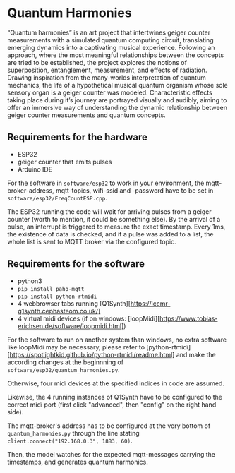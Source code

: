 # Quantum Harmonies
“Quantum harmonies” is an art project that intertwines
geiger counter measurements with a simulated
quantum computing circuit, translating emerging dynamics
into a captivating musical experience.
Following an approach, where the most meaningful relationships
between the concepts are tried to be established,
the project explores the notions of superposition, entanglement,
measurement, and effects of radiation.
Drawing inspiration from the many-worlds interpretation
of quantum mechanics, the life of a hypothetical musical
quantum organism whose sole sensory organ is a geiger
counter was modeled. Characteristic effects taking place
during it’s journey are portrayed visually and audibly, aiming
to offer an immersive way of understanding the dynamic
relationship between geiger counter measurements
and quantum concepts.

## Requirements for the hardware

- ESP32
- geiger counter that emits pulses
- Arduino IDE

For the software in `software/esp32` to work in your environment, the mqtt-broker-address, mqtt-topics, wifi-ssid and -password have to be set in `software/esp32/FreqCountESP.cpp`.

The ESP32 running the code will wait for arriving pulses from a geiger counter (worth to mention, it could be something else). By the arrival of a pulse, an interrupt is triggered to measure the exact timestamp. Every 1ms, the existence of data is checked, and if a pulse was added to a list, the whole list is sent to MQTT broker via the configured topic.

## Requirements for the software

- python3
- `pip install paho-mqtt`
- `pip install python-rtmidi`
- 4 webbrowser tabs running [Q1Synth][https://iccmr-q1synth.cephasteom.co.uk/]
- 4 virtual midi devices (if on windows: [loopMidi][https://www.tobias-erichsen.de/software/loopmidi.html])

For the software to run on another system than windows, no extra software like loopMidi may be necessary, please refer to [python-rtmidi][https://spotlightkid.github.io/python-rtmidi/readme.html] and make the according changes at the beginnning of `software/esp32/quantum_harmonies.py`.

Otherwise, four midi devices at the specified indices in code are assumed.

Likewise, the 4 running instances of Q1Synth have to be configured to the correct midi port (first click "advanced", then "config" on the right hand side).

The mqtt-broker's address has to be configured at the very bottom of `quantum_harmonies.py` through the line stating `client.connect("192.168.0.3", 1883, 60)`.

Then, the model watches for the expected mqtt-messages carrying the timestamps, and generates quantum harmonics.